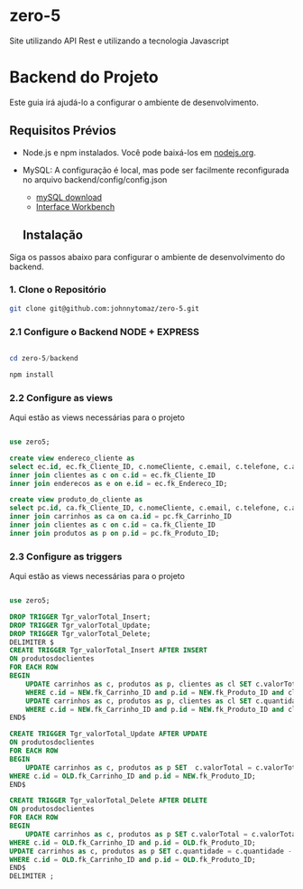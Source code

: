 # zero-5
Site utilizando API Rest e utilizando a tecnologia Javascript

# Backend do Projeto

Este guia irá ajudá-lo a configurar o ambiente de desenvolvimento.

## Requisitos Prévios

- Node.js e npm instalados. Você pode baixá-los em [nodejs.org](https://nodejs.org/).
- MySQL: A configuração é local, mas pode ser facilmente reconfigurada no arquivo backend/config/config.json
    - [mySQL download](https://dev.mysql.com/downloads/installer/)
    - [Interface Workbench](https://dev.mysql.com/downloads/workbench/)

    ## Instalação

Siga os passos abaixo para configurar o ambiente de desenvolvimento do backend.

### 1. Clone o Repositório


```bash
git clone git@github.com:johnnytomaz/zero-5.git
```

### 2.1 Configure o Backend NODE + EXPRESS
```powershell

cd zero-5/backend

npm install 
```

### 2.2 Configure as views
Aqui estão as views necessárias para o projeto
```sql

use zero5;

create view endereco_cliente as 
select ec.id, ec.fk_Cliente_ID, c.nomeCliente, c.email, c.telefone, c.apelido, c.senha, ec.fk_Endereco_ID, e.cep, e.ruaOuAvenida, e.numero, e.complemento from enderecoclientes as ec 
inner join clientes as c on c.id = ec.fk_Cliente_ID
inner join enderecos as e on e.id = ec.fk_Endereco_ID;

create view produto_do_cliente as 
select pc.id, ca.fk_Cliente_ID, c.nomeCliente, c.email, c.telefone, c.apelido, c.senha, pc.fk_Produto_ID, p.nomeProduto, p.descricao, p.preco, p.tamanho, p.imagens, p.origem, pc.fk_Carrinho_ID, ca.quantidade, ca.valorTotal from produtosdoclientes as pc
inner join carrinhos as ca on ca.id = pc.fk_Carrinho_ID
inner join clientes as c on c.id = ca.fk_Cliente_ID
inner join produtos as p on p.id = pc.fk_Produto_ID;
```

### 2.3 Configure as triggers
Aqui estão as views necessárias para o projeto
```sql

use zero5;

DROP TRIGGER Tgr_valorTotal_Insert;
DROP TRIGGER Tgr_valorTotal_Update;
DROP TRIGGER Tgr_valorTotal_Delete;
DELIMITER $
CREATE TRIGGER Tgr_valorTotal_Insert AFTER INSERT
ON produtosdoclientes
FOR EACH ROW
BEGIN
	UPDATE carrinhos as c, produtos as p, clientes as cl SET c.valorTotal = c.valorTotal + p.preco
    WHERE c.id = NEW.fk_Carrinho_ID and p.id = NEW.fk_Produto_ID and cl.id = c.fk_Cliente_ID;
	UPDATE carrinhos as c, produtos as p, clientes as cl SET c.quantidade = c.quantidade + 1
    WHERE c.id = NEW.fk_Carrinho_ID and p.id = NEW.fk_Produto_ID and cl.id = c.fk_Cliente_ID;
END$

CREATE TRIGGER Tgr_valorTotal_Update AFTER UPDATE
ON produtosdoclientes
FOR EACH ROW
BEGIN
	UPDATE carrinhos as c, produtos as p SET  c.valorTotal = c.valorTotal + NEW.p.preco - OLD.p.preco
WHERE c.id = OLD.fk_Carrinho_ID and p.id = NEW.fk_Produto_ID;
END$

CREATE TRIGGER Tgr_valorTotal_Delete AFTER DELETE
ON produtosdoclientes
FOR EACH ROW
BEGIN
	UPDATE carrinhos as c, produtos as p SET c.valorTotal = c.valorTotal - OLD.p.preco
WHERE c.id = OLD.fk_Carrinho_ID and p.id = OLD.fk_Produto_ID;
UPDATE carrinhos as c, produtos as p SET c.quantidade = c.quantidade - 1
WHERE c.id = OLD.fk_Carrinho_ID and p.id = OLD.fk_Produto_ID;
END$
DELIMITER ;
```



